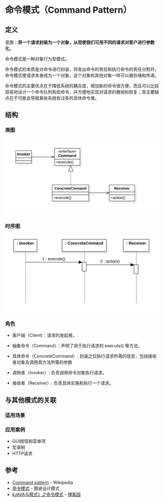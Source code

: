 # 命令模式（Command Pattern）

## 定义

意图：**将一个请求封装为一个对象，从而使我们可用不同的请求对客户进行参数化**。

命令模式是一种对象行为型模式。

命令模式的本质是对命令进行封装，将发出命令的责任和执行命令的责任分割开。命令模式使请求本身成为一个对象，这个对象和其他对象一样可以被存储和传递。

命令模式的主要优点在于降低系统的耦合度，增加新的命令很方便，而且可以比较容易地设计一个命令队列和宏命令，并方便地实现对请求的撤销和恢复；其主要缺点在于可能会导致某些系统有过多的具体命令类。

## 结构

### 类图

<img src="./image-20200701155613382.png" alt="image-20200701155613382" style="zoom:50%;" />

### 时序图

<img src="./image-20200701155939072.png" alt="image-20200701155939072" style="zoom:50%;" />

### 角色

- 客户端（Client)：请求的发起者。

- 抽象命令（Command）：声明了用于执行请求的 execute() 等方法。
- 具体命令（ConcreteCommand）: 封装之后执行请求所需的信息，包括接收者对象及调用其方法所需的参数
- 调用者（Invoker）:  负责调用命令对象执行请求。
- 接收者（Receiver）: 负责具体实施和执行一个请求。

## 与其他模式的关联

### 适用场景



### 应用案例

- GUI按钮和菜单项
- 宏录制
- HTTP请求

## 参考

- [Command pattern](https://en.wikipedia.org/wiki/Command_pattern) - Wikipedia
- [命令模式](https://design-patterns.readthedocs.io/zh_CN/latest/behavioral_patterns/command.html#id16) - 图说设计模式
- [《JAVA与模式》之命令模式](https://www.cnblogs.com/java-my-life/archive/2012/06/01/2526972.html) - [博客园](https://www.cnblogs.com/) 

